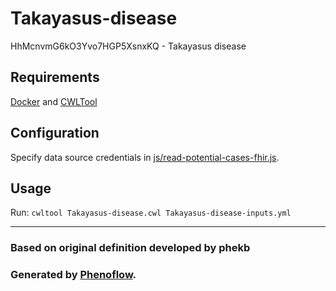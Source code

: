# Takayasus-disease

HhMcnvmG6kO3Yvo7HGP5XsnxKQ - Takayasus disease

## Requirements

[Docker](https://docs.docker.com/install/) and [CWLTool](https://github.com/common-workflow-language/cwltool#install)

## Configuration

Specify data source credentials in [js/read-potential-cases-fhir.js](js/read-potential-cases-fhir.js).

## Usage

Run: `cwltool Takayasus-disease.cwl Takayasus-disease-inputs.yml`

***

### Based on original definition developed by phekb
### Generated by [Phenoflow](https://kclhi.org/phenoflow).

